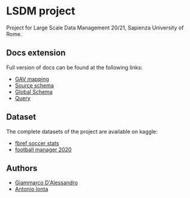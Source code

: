 # LSDM project

Project for Large Scale Data Management 20/21, Sapienza University of Rome. 

## Docs extension
Full version of docs can be found at the following links: 
- [GAV mapping](https://giamdalessandro.github.io/largeScaleDataManagement/)
- [Source schema](https://giamdalessandro.github.io/largeScaleDataManagement/Source_Schema.html)
- [Global Schema](https://giamdalessandro.github.io/largeScaleDataManagement/Global_Schema.html)
- [Query](https://giamdalessandro.github.io/largeScaleDataManagement/Query.html)

## Dataset
The complete datasets of the project are available on kaggle:
- [fbref soccer stats](https://www.kaggle.com/biniyamyohannes/soccer-player-data-from-fbrefcom)
- [football manager 2020](https://www.kaggle.com/ktyptorio/football-manager-2020)

## Authors
- [Giammarco D'Alessandro](https://github.com/giamdalessandro)
- [Antonio Ionta](https://github.com/A-I-18)
